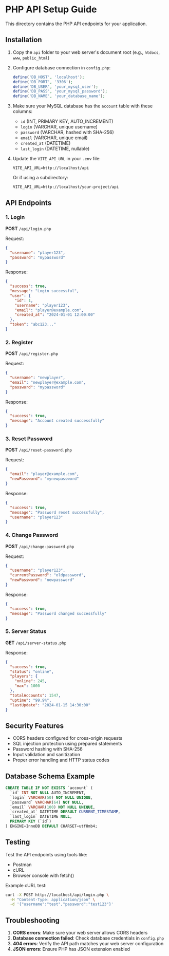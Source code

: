 # PHP API Setup Guide

This directory contains the PHP API endpoints for your application.

## Installation

1. Copy the `api` folder to your web server's document root (e.g., `htdocs`, `www`, `public_html`)

2. Configure database connection in `config.php`:
   ```php
   define('DB_HOST', 'localhost');
   define('DB_PORT', '3306');
   define('DB_USER', 'your_mysql_user');
   define('DB_PASS', 'your_mysql_password');
   define('DB_NAME', 'your_database_name');
   ```

3. Make sure your MySQL database has the `account` table with these columns:
   - `id` (INT, PRIMARY KEY, AUTO_INCREMENT)
   - `login` (VARCHAR, unique username)
   - `password` (VARCHAR, hashed with SHA-256)
   - `email` (VARCHAR, unique email)
   - `created_at` (DATETIME)
   - `last_login` (DATETIME, nullable)

4. Update the `VITE_API_URL` in your `.env` file:
   ```
   VITE_API_URL=http://localhost/api
   ```
   Or if using a subdirectory:
   ```
   VITE_API_URL=http://localhost/your-project/api
   ```

## API Endpoints

### 1. Login
**POST** `/api/login.php`

Request:
```json
{
  "username": "player123",
  "password": "mypassword"
}
```

Response:
```json
{
  "success": true,
  "message": "Login successful",
  "user": {
    "id": 1,
    "username": "player123",
    "email": "player@example.com",
    "created_at": "2024-01-01 12:00:00"
  },
  "token": "abc123..."
}
```

### 2. Register
**POST** `/api/register.php`

Request:
```json
{
  "username": "newplayer",
  "email": "newplayer@example.com",
  "password": "mypassword"
}
```

Response:
```json
{
  "success": true,
  "message": "Account created successfully"
}
```

### 3. Reset Password
**POST** `/api/reset-password.php`

Request:
```json
{
  "email": "player@example.com",
  "newPassword": "mynewpassword"
}
```

Response:
```json
{
  "success": true,
  "message": "Password reset successfully",
  "username": "player123"
}
```

### 4. Change Password
**POST** `/api/change-password.php`

Request:
```json
{
  "username": "player123",
  "currentPassword": "oldpassword",
  "newPassword": "newpassword"
}
```

Response:
```json
{
  "success": true,
  "message": "Password changed successfully"
}
```

### 5. Server Status
**GET** `/api/server-status.php`

Response:
```json
{
  "success": true,
  "status": "online",
  "players": {
    "online": 245,
    "max": 1000
  },
  "totalAccounts": 1547,
  "uptime": "99.9%",
  "lastUpdate": "2024-01-15 14:30:00"
}
```

## Security Features

- CORS headers configured for cross-origin requests
- SQL injection protection using prepared statements
- Password hashing with SHA-256
- Input validation and sanitization
- Proper error handling and HTTP status codes

## Database Schema Example

```sql
CREATE TABLE IF NOT EXISTS `account` (
  `id` INT NOT NULL AUTO_INCREMENT,
  `login` VARCHAR(50) NOT NULL UNIQUE,
  `password` VARCHAR(64) NOT NULL,
  `email` VARCHAR(100) NOT NULL UNIQUE,
  `created_at` DATETIME DEFAULT CURRENT_TIMESTAMP,
  `last_login` DATETIME NULL,
  PRIMARY KEY (`id`)
) ENGINE=InnoDB DEFAULT CHARSET=utf8mb4;
```

## Testing

Test the API endpoints using tools like:
- Postman
- cURL
- Browser console with fetch()

Example cURL test:
```bash
curl -X POST http://localhost/api/login.php \
  -H "Content-Type: application/json" \
  -d '{"username":"test","password":"test123"}'
```

## Troubleshooting

1. **CORS errors**: Make sure your web server allows CORS headers
2. **Database connection failed**: Check database credentials in `config.php`
3. **404 errors**: Verify the API path matches your web server configuration
4. **JSON errors**: Ensure PHP has JSON extension enabled
